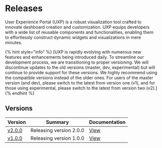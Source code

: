 # Releases

User Experience Portal (UXP) is a robust visualization tool crafted to innovate dashboard creation and customization. UXP equips developers with a wide list of reusable components and functionalities, enabling them to effortlessly construct dynamic widgets and visualizations in mere minutes.


{% hint style="info" %}
[UXP is rapidly evolving with numerous new features and enhancements being introduced daily. To streamline our development process, we are transitioning to proper versioning. We will discontinue updates to the old versions (master, dev, experimental) but will continue to provide support for these versions. We highly recommend using the compatible versions instead of the older ones. For users of the master version (and dev), please switch to the latest from version one (v1), and for those using experimental, please switch to the latest from version two (v2).]
{% endhint %}


## Versions 

| Version | Summary | Documentation |
|---|---|---|
|[v2.0.0](./releases/v2.md) | Releasing version 2.0.0| [View](https://help.iviva.com/uxp/v/v2.0.0) |
|[v1.0.0](./releases/v1.md) | Releasing version 1.0.0| [View](https://help.iviva.com/uxp) |

